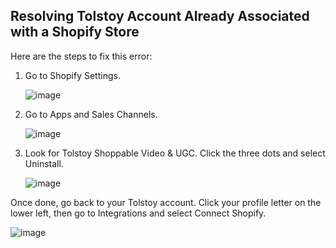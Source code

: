## Resolving Tolstoy Account Already Associated with a Shopify Store

Here are the steps to fix this error:

1. Go to Shopify Settings.

    ![image](https://github.com/GoTolstoy/tolstoy-toly-kb/assets/159800692/7c67fef5-282d-4a82-aee0-e75e26426fd2)

2. Go to Apps and Sales Channels.

    ![image](https://github.com/user-attachments/assets/0404672c-8d07-41d3-9a27-28fb424a953a)

3. Look for Tolstoy Shoppable Video & UGC. Click the three dots and select Uninstall.

    ![image](https://github.com/user-attachments/assets/91a7d3d4-4729-4e53-9626-6fa6965e7c7b)

Once done, go back to your Tolstoy account. Click your profile letter on the lower left, then go to Integrations and select Connect Shopify.

![image](https://github.com/user-attachments/assets/ca9e3d78-3aa2-4e82-925d-d309de4aa1c6)
